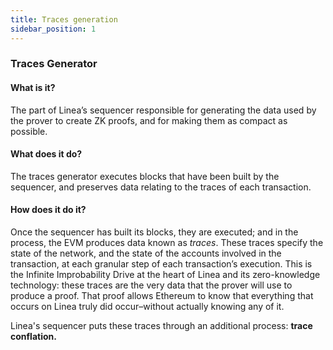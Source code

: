 ```yaml
---
title: Traces generation
sidebar_position: 1
---
```


### Traces Generator

#### What is it?

The part of Linea’s sequencer responsible for generating the data used by the prover to create ZK proofs, and for making them as compact as possible.

#### What does it do?

The traces generator executes blocks that have been built by the sequencer, and preserves data relating to the traces of each transaction.

#### How does it do it?

Once the sequencer has built its blocks, they are executed; and in the process, the EVM produces data known as _traces_. These traces specify the state of the network, and the state of the accounts involved in the transaction, at each granular step of each transaction’s execution. This is the Infinite Improbability Drive at the heart of Linea and its zero-knowledge technology: these traces are the very data that the prover will use to produce a proof. That proof allows Ethereum to know that everything that occurs on Linea truly did occur–without actually knowing any of it.

Linea's sequencer puts these traces through an additional process: **trace conflation.**
